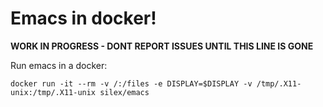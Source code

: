 # Emacs in docker!

**WORK IN PROGRESS - DONT REPORT ISSUES UNTIL THIS LINE IS GONE**

Run emacs in a docker:

``` shell
docker run -it --rm -v /:/files -e DISPLAY=$DISPLAY -v /tmp/.X11-unix:/tmp/.X11-unix silex/emacs
```
